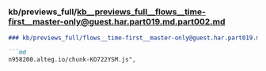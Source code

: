 ### kb/previews_full/kb__previews_full__flows__time-first__master-only@guest.har.part019.md.part002.md

```md
### kb/previews_full/flows__time-first__master-only@guest.har.part019.md (part 002)

```md
n958200.alteg.io/chunk-KO722YSM.js",
                          
```

```

```
